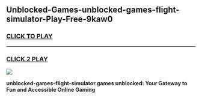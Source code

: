 
## Unblocked-Games-unblocked-games-flight-simulator-Play-Free-9kaw0
<h3>
<a href="https://premium76.site?title=unblocked-games-flight-simulator&ref=21A">CLICK TO PLAY</a></h3>
<hr>

<h3>
<a href="https://premium76.site?title=unblocked-games-flight-simulator&ref=21A">CLICK 2 PLAY</a>
  
</h3>

<a href="https://premium76.site?title=unblocked-games-flight-simulator&ref=21A"><img src="https://clearcache.store/games.png"></a>


**unblocked-games-flight-simulator games unblocked: Your Gateway to Fun and Accessible Online Gaming**
